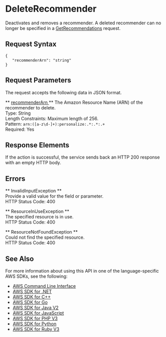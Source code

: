 # DeleteRecommender<a name="API_DeleteRecommender"></a>

Deactivates and removes a recommender\. A deleted recommender can no longer be specified in a [GetRecommendations](https://docs.aws.amazon.com/personalize/latest/dg/API_RS_GetRecommendations.html) request\.

## Request Syntax<a name="API_DeleteRecommender_RequestSyntax"></a>

```
{
   "recommenderArn": "string"
}
```

## Request Parameters<a name="API_DeleteRecommender_RequestParameters"></a>

The request accepts the following data in JSON format\.

 ** [ recommenderArn ](#API_DeleteRecommender_RequestSyntax) **   <a name="personalize-DeleteRecommender-request-recommenderArn"></a>
The Amazon Resource Name \(ARN\) of the recommender to delete\.  
Type: String  
Length Constraints: Maximum length of 256\.  
Pattern: `arn:([a-z\d-]+):personalize:.*:.*:.+`   
Required: Yes

## Response Elements<a name="API_DeleteRecommender_ResponseElements"></a>

If the action is successful, the service sends back an HTTP 200 response with an empty HTTP body\.

## Errors<a name="API_DeleteRecommender_Errors"></a>

 ** InvalidInputException **   
Provide a valid value for the field or parameter\.  
HTTP Status Code: 400

 ** ResourceInUseException **   
The specified resource is in use\.  
HTTP Status Code: 400

 ** ResourceNotFoundException **   
Could not find the specified resource\.  
HTTP Status Code: 400

## See Also<a name="API_DeleteRecommender_SeeAlso"></a>

For more information about using this API in one of the language\-specific AWS SDKs, see the following:
+  [ AWS Command Line Interface](https://docs.aws.amazon.com/goto/aws-cli/personalize-2018-05-22/DeleteRecommender) 
+  [ AWS SDK for \.NET](https://docs.aws.amazon.com/goto/DotNetSDKV3/personalize-2018-05-22/DeleteRecommender) 
+  [ AWS SDK for C\+\+](https://docs.aws.amazon.com/goto/SdkForCpp/personalize-2018-05-22/DeleteRecommender) 
+  [ AWS SDK for Go](https://docs.aws.amazon.com/goto/SdkForGoV1/personalize-2018-05-22/DeleteRecommender) 
+  [ AWS SDK for Java V2](https://docs.aws.amazon.com/goto/SdkForJavaV2/personalize-2018-05-22/DeleteRecommender) 
+  [ AWS SDK for JavaScript](https://docs.aws.amazon.com/goto/AWSJavaScriptSDK/personalize-2018-05-22/DeleteRecommender) 
+  [ AWS SDK for PHP V3](https://docs.aws.amazon.com/goto/SdkForPHPV3/personalize-2018-05-22/DeleteRecommender) 
+  [ AWS SDK for Python](https://docs.aws.amazon.com/goto/boto3/personalize-2018-05-22/DeleteRecommender) 
+  [ AWS SDK for Ruby V3](https://docs.aws.amazon.com/goto/SdkForRubyV3/personalize-2018-05-22/DeleteRecommender) 